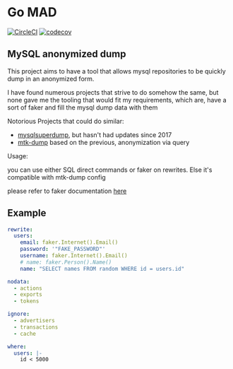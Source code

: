 # Go MAD

[![CircleCI](https://circleci.com/gh/circleci/circleci-docs.svg?style=svg)](https://circleci.com/gh/doutorfinancas/go-mad)
[![codecov](https://codecov.io/gh/doutorfinancas/go-mad/branch/master/graph/badge.svg?token=L5D1OP1229)](https://codecov.io/gh/doutorfinancas/go-mad)
## MySQL anonymized dump
This project aims to have a tool that allows mysql repositories to be quickly dump in an anonymized form.

I have found numerous projects that strive to do somehow the same, but none gave me the tooling that would fit my 
requirements, which are, have a sort of faker and fill the mysql dump data with them

Notorious Projects that could do similar:
- [mysqlsuperdump](https://github.com/hgfischer/mysqlsuperdump), but hasn't had updates since 2017
- [mtk-dump](https://github.com/skpr/mtk) based on the previous, anonymization via query

Usage:

you can use either SQL direct commands or faker on rewrites. Else it's compatible with mtk-dump config

please refer to faker documentation [here](https://pkg.go.dev/github.com/jaswdr/faker)

## Example
```yaml
rewrite:
  users:
    email: faker.Internet().Email()
    password: '"FAKE_PASSWORD"'
    username: faker.Internet().Email()
    # name: faker.Person().Name()
    name: "SELECT names FROM random WHERE id = users.id"

nodata:
  - actions
  - exports
  - tokens

ignore:
  - advertisers
  - transactions
  - cache

where:
  users: |-
    id < 5000
```

